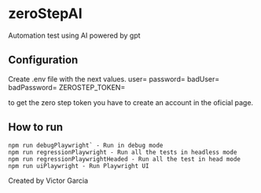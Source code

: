 # zeroStepAI
Automation test using AI powered by gpt

## Configuration
Create .env file with the next values.
    user=
    password=
    badUser=
    badPassword=
    ZEROSTEP_TOKEN=

to get the zero step token you have to create an account in the oficial page.

## How to run
    npm run debugPlaywright` - Run in debug mode
    npm run regressionPlaywright - Run all the tests in headless mode
    npm run regressionPlaywrightHeaded - Run all the test in head mode
    npm run uiPlaywright - Run Playwright UI

Created by Victor Garcia